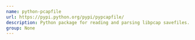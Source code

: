 ```yaml
---
name: python-pcapfile
url: https://pypi.python.org/pypi/pypcapfile/
description: Python package for reading and parsing libpcap savefiles. URL : https://pypi.python.org/pypi/pypcapfile/ Groups : None
group: None
---
```

